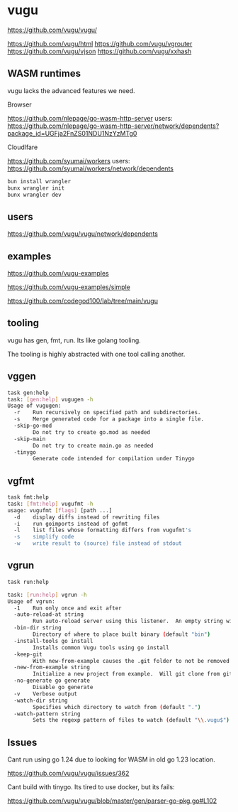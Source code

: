 # vugu


https://github.com/vugu/vugu/


https://github.com/vugu/html
https://github.com/vugu/vgrouter
https://github.com/vugu/vjson
https://github.com/vugu/xxhash

## WASM runtimes

vugu lacks the advanced features we need.

Browser 

https://github.com/nlepage/go-wasm-http-server
users: https://github.com/nlepage/go-wasm-http-server/network/dependents?package_id=UGFja2FnZS01NDU1NzYzMTg0

Cloudlfare

https://github.com/syumai/workers
users: https://github.com/syumai/workers/network/dependents

```sh
bun install wrangler
bunx wrangler init
bunx wrangler dev

```




## users

https://github.com/vugu/vugu/network/dependents


## examples

https://github.com/vugu-examples

https://github.com/vugu-examples/simple

https://github.com/codegod100/lab/tree/main/vugu

## tooling

vugu has gen, fmt, run. Its like golang tooling.

The tooling is highly abstracted with one tool calling another.


## vggen

```sh
task gen:help
task: [gen:help] vugugen -h
Usage of vugugen:
  -r	Run recursively on specified path and subdirectories.
  -s	Merge generated code for a package into a single file.
  -skip-go-mod
    	Do not try to create go.mod as needed
  -skip-main
    	Do not try to create main.go as needed
  -tinygo
    	Generate code intended for compilation under Tinygo


```

## vgfmt

```sh
task fmt:help
task: [fmt:help] vugufmt -h
usage: vugufmt [flags] [path ...]
  -d	display diffs instead of rewriting files
  -i	run goimports instead of gofmt
  -l	list files whose formatting differs from vugufmt's
  -s	simplify code
  -w	write result to (source) file instead of stdout
```

## vgrun

```sh
task run:help

task: [run:help] vgrun -h
Usage of vgrun:
  -1	Run only once and exit after
  -auto-reload-at string
    	Run auto-reload server using this listener.  An empty string will disable it. (default "localhost:8324")
  -bin-dir string
    	Directory of where to place built binary (default "bin")
  -install-tools go install
    	Installs common Vugu tools using go install
  -keep-git
    	With new-from-example causes the .git folder to not be removed after cloning
  -new-from-example string
    	Initialize a new project from example.  Will git clone from github.com/vugu-examples/[value] or if value contains a slash it will be treated as a full URL sent to git clone.  Must be followed by empty or non existent target directory.
  -no-generate go generate
    	Disable go generate
  -v	Verbose output
  -watch-dir string
    	Specifies which directory to watch from (default ".")
  -watch-pattern string
    	Sets the regexp pattern of files to watch (default "\\.vugu$")
```

## Issues

Cant run using go 1.24 due to looking for WASM in old go 1.23 location.

https://github.com/vugu/vugu/issues/362


Cant build with tinygo. Its tired to use docker, but its fails:

https://github.com/vugu/vugu/blob/master/gen/parser-go-pkg.go#L102